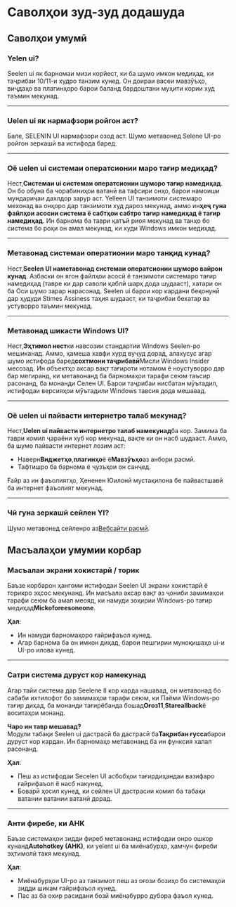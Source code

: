 # **Саволҳои зуд-зуд додашуда**

## **Саволҳои умумӣ**

### **Yelen ui?**

Seelen ui як барномаи мизи корӣест, ки ба шумо имкон медиҳад, ки таҷрибаи 10/11-и худро танзим кунед. Он доираи васеи мавзӯъҳо, виҷдаҳо ва плагинҳоро барои баланд бардоштани муҳити кории худ таъмин мекунад.

***

### **Uelen ui як нармафзори ройгон аст?**

Бале, SELENIN UI нармафзори озод аст. Шумо метавонед Selene UI-ро ройгон зеркашӣ ва истифода баред.

***

### **Оё uelen ui системаи оператсионии маро тағир медиҳад?**

Нест,**Системаи ui системаи оператсионии шуморо тағир намедиҳад**. Он бо обуна ба чорабиниҳои ватанӣ ва тафсири онҳо, барои намоиши мундариҷаи дахлдор зарур аст. Yelleen UI танзимоти системаро мехонад ва онҳоро дар танзимоти худ дароз мекунад, аммо ин**ҳеҷ гуна файлҳои асосии система ё сабтҳои сабтро тағир намедиҳад ё тағир намедиҳад**. Ин барнома ба таври қатъӣ риоя мекунад ва танҳо бо система бо роҳи он амал мекунад, ки худи Windows имкон медиҳад.

***

### **Метавонад системаи оператионии маро танқид кунад?**

Нест,**Seelen UI наметавонад системаи оператсионии шуморо вайрон кунад**. Азбаски он ягон файлҳои асосӣ ё танзимоти системаро тағир намедиҳад (тавре ки дар саволи қаблӣ шарҳ дода шудааст), хатари он ба Оси шумо зарар нарасонад. Seelen ui барои кор кардани беқонунӣ дар ҳудуди Stimes Assiness таҳия шудааст, ки таҷрибаи бехатар ва устуворро таъмин мекунад.

***

### **Метавонад шикасти Windows UI?**

Нест,**Эҳтимол нест**ки навсозии стандартии Windows Seelen-ро мешиканад. Аммо, ҳамеша хавфи хурд вуҷуд дорад, алахусус агар шумо истифода баред**сохтмони таҷрибавӣ**Мисли Windows Insider месозад. Ин объектҳо аксар вақт тағироти нотамом ё ноустуворро дар бар мегиранд, ки метавонанд ба барномаҳои тарафи сеюм таъсир расонанд, ба монанди Селен UI. Барои таҷрибаи нисбатан мӯътадил, истифодаи версияҳои мӯътадили Windows тавсия дода мешавад.

***

### **Оё uelen ui пайвасти интернетро талаб мекунад?**

Нест,**Uelen ui пайвасти интернетро талаб намекунад**ба кор. Замима ба таври комил ҷараёни хуб кор мекунад, вақте ки он насб шудааст. Аммо, ба шумо пайвасти интернет лозим аст:

* Наверн**Виджетҳо**,**плагинҳо**ё ё**Мавзӯъҳо**аз анбори расмӣ.
* Тафтишро ба барнома ё ҷузъҳои он санҷед.

Ғайр аз ин фаъолиятҳо, Ҳененен Юилонӣ мустақилона бе пайвастшавӣ ба интернет фаъолият мекунад.

***

### **Чӣ гуна зеркашӣ сейлен YI?**

Шумо метавонед сейленро аз[Вебсайти расмӣ](https://seelen.io).

## **Масъалаҳои умумии корбар**

### **Масъалаи экрани хокистарӣ / торик**

Баъзе корбарон ҳангоми истифодаи Seelen UI экрани хокистарӣ ё торикро эҳсос мекунанд. Ин масъала аксар вақт аз ҷониби замимаҳои тарафи сеюм ба амал меояд, ки намуди зоҳирии Windows-ро тағир медиҳад**Mickoforeesoneone**.

**Ҳал**:

* Ин намуди барномаҳоро ғайрифаъол кунед.
* Агар барнома ба он имкон диҳад, барои пешгирии муноқишаҳо ui-и UI-ро илова кунед.

***

### **Сатри система дуруст кор намекунад**

Агар тайи система дар Seelene II кор карда нашавад, он метавонад бо сабаби ихтилофот бо замимаҳои тарафи сеюм, ки Паёми Windows-ро тағир диҳад, ба монанди тағирёбанда бошад**Оғоз11**,**Stareallback**ё воситаҳои монанд.

**Чаро ин тавр мешавад?**\
Модули табақи Seelen ui дастрасӣ ба дастрасӣ ба**Тақрибан ғусса**барои дуруст кор кардан. Ин барномаҳо метавонанд ба ин функсия халал расонанд.

**Ҳал**:

* Пеш аз истифодаи Secelen UI асбобҳои тағирдиҳандаи вазифаро ғайрифаъол ё насб накунед.
* Боварӣ ҳосил кунед, ки сейлен UI дастрасии комил ба табақи ватании ватании ватанӣ дорад.

***

### **Анти фиребе, ки AHK**

Баъзе системаҳои зидди фиреб метавонанд истифодаи онро ошкор кунанд**Autohotkey (AHK)**, ки yelent ui ба миёнабурҳо, ҳамчун фиреби эҳтимолӣ такя мекунад.

**Ҳал**:

* Миёнабурҳои UI-ро аз танзимот пеш аз оғози бозиҳо бо системаҳои зидди шикам ғайрифаъол кунед.
* Пас аз ба охир расидани бозӣ миёнабурро дубора фаъол кунед.
